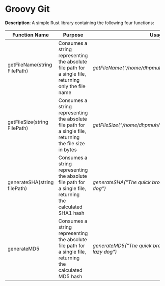 # Groovy Git

**Description**: A simple Rust library containing the following four functions:

Function Name | Purpose | Usage | Output
-- | - | - | - 
getFileName(string FilePath)  | Consumes a string representing the absolute file path for a single file, returning only the file name | _getFileName("/home/dhpmuh/909SPD/FinalExam.exe")_ | _FinalExam.exe_
getFileSize(string FilePath)  | Consumes a string representing the absolute file path for a single file, returning the file size in bytes | _getFileSize("/home/dhpmuh/909SPD/FinalExam.exe")_ | _128 bytes_
generateSHA(string filePath) | Consumes a string representing the absolute file path for a single file, returning the calculated SHA1 hash | _generateSHA("The quick brown fox jumps over the lazy dog")_ |  _2fd4e1c..._
generateMD5 | Consumes a string representing the absolute file path for a single file, returning the calculated MD5 hash | _generateMD5("The quick brown fox jumps over the lazy dog")_ | _9e107d9d..._